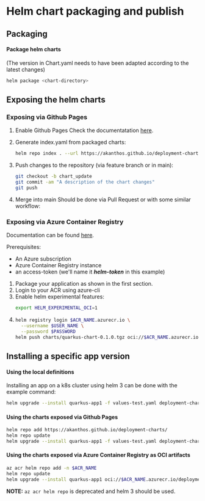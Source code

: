 # Helm chart packaging and publish

## Packaging 

#### Package helm charts

(The version in Chart.yaml needs to have been adapted according to the latest changes)
```bash 
helm package <chart-directory>
```

## Exposing the helm charts

### Exposing via Github Pages

1. Enable Github Pages 
Check the documentatation [here](https://docs.github.com/en/pages/quickstart).

2. Generate index.yaml from packaged charts:
    ```bash 
    helm repo index . --url https://akanthos.github.io/deployment-charts/
    ```

3. Push changes to the repository (via feature branch or in main):
    ```bash 
    git checkout -b chart_update
    git commit -am "A description of the chart changes"
    git push
    ```

4. Merge into main
Should be done via Pull Request or with some similar workflow:

### Exposing via Azure Container Registry

Documentation can be found [here](https://docs.microsoft.com/en-us/azure/container-registry/container-registry-helm-repos).

Prerequisites:
* An Azure subscription
* Azure Container Registry instance
* an access-token (we'll name it ***helm-token*** in this example)


1. Package your application as shown in the first section.
2. Login to your ACR using azure-cli
3. Enable helm experimental features:
    ```bash
    export HELM_EXPERIMENTAL_OCI=1
    ```
4. 
    ```bash
    helm registry login $ACR_NAME.azurecr.io \
      --username $USER_NAME \
      --password $PASSWORD
    helm push charts/quarkus-chart-0.1.0.tgz oci://$ACR_NAME.azurecr.io/deployment-charts
    ```

## Installing a specific app version

#### Using the local definitions

Installing an app on a k8s cluster using helm 3 can be done with the example command: 
```bash 
helm upgrade --install quarkus-app1 -f values-test.yaml deployment-charts/quarkus-chart --version 0.2.0
```

#### Using the charts exposed via Github Pages

```bash 
helm repo add https://akanthos.github.io/deployment-charts/
helm repo update
helm upgrade --install quarkus-app1 -f values-test.yaml deployment-charts/quarkus-chart --version 0.2.0
```

#### Using the charts exposed via Azure Container Registry as OCI artifacts

```bash 
az acr helm repo add -n $ACR_NAME
helm repo update
helm upgrade --install quarkus-app1 oci://$ACR_NAME.azurecr.io/deployment-charts/quarkus-chart --version 0.2.0
```

**NOTE:** `az acr helm repo` is deprecated and helm 3 should be used.
